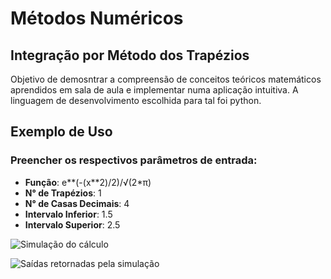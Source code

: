 # Métodos Numéricos
## Integração por Método dos Trapézios

Objetivo de demosntrar a compreensão de conceitos teóricos matemáticos aprendidos em sala de aula e implementar numa aplicação intuitiva. A linguagem de desenvolvimento escolhida para tal foi python.

## Exemplo de Uso

### Preencher os respectivos parâmetros de entrada:

- **Função**: e\*\*(-(x*\*2)/2)/√(2\*π)
- **N° de Trapézios**: 1
- **N° de Casas Decimais**: 4
- **Intervalo Inferior**: 1.5
- **Intervalo Superior**: 2.5

![Simulação do cálculo](img/simulacao.png)

![Saídas retornadas pela simulação](saida.jpeg)
